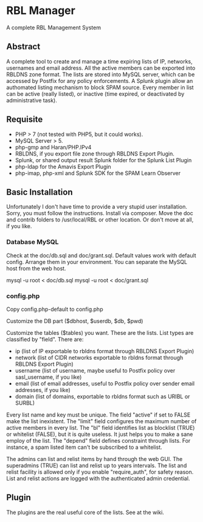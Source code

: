 # RBL Manager
A complete RBL Management System

## Abstract
A complete tool to create and manage a time expiring lists of IP, networks, usernames and email address.
All the active members can be exported into RBLDNS zone format. The lists are stored into MySQL server, which can be accessed by Postfix for any policy enforcements. A Splunk plugin allow an authomated listing mechanism to block SPAM source.
Every member in list can be active (really listed), or inactive (time expired, or deactivated by administrative task).

## Requisite

- PHP > 7 (not tested with PHP5, but it could works).
- MySQL Server > 5.
- php-gmp and Haran/PHP.IPv4
- RBLDNS, if you export file zone through RBLDNS Export Plugin.
- Splunk, or shared output result Splunk folder for the Splunk List Plugin
- php-ldap for the Amavis Export Plugin
- php-imap, php-xml and Splunk SDK for the SPAM Learn Observer

## Basic Installation
Unfortunately I don't have time to provide a very stupid user installation. Sorry, you must follow the instructions.
Install via composer.
Move the doc and contrib folders to /usr/local/RBL or other location. Or don't move at all, if you like.

### Database MySQL
Check at the doc/db.sql and doc/grant.sql. Default values work with default config. Arrange them in your environment.
You can separate the MySQL host from the web host.

mysql -u root < doc/db.sql
mysql -u root < doc/grant.sql

### config.php
Copy config.php-default to config.php

Customize the DB part ($dbhost, $userdb, $db, $pwd)

Customize the tables ($tables) you want. These are the lists. List types are classified by "field". There are:

- ip (list of IP exportable to rbldns format through RBLDNS Export Plugin)
- network (list of CIDR networks exportable to rbldns format through RBLDNS Export Plugin)
- username (list of username, maybe useful to Postfix policy over sasl_username, if you like)
- email (list of email addresses, useful to Postfix policy over sender email addresses, if you like)
- domain (list of domains, exportable to rbldns format such as URIBL or SURBL)

Every list name and key must be unique. The field "active" if set to FALSE make the list inexistent.
The "limit" field configures the maximum number of active members in every list.
The "bl" field identifies list as blocklist (TRUE) or whitelist (FALSE), but it is quite useless. It just helps you to make a sane employ of the list.
The "depend" field defines constraint through lists. For instance, a spam listed item can't be subscribed to a whitelist.

The admins can list and relist items by hand through the web GUI. The superadmins (TRUE) can  list and relist up to years intervals. The list and relist facility is allowed only if you enable "require_auth", for safety reason. List and relist actions are logged with the authenticated admin credential.

## Plugin

The plugins are the real useful core of the lists. See at the wiki.
